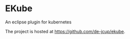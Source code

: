 # EKube
An eclipse plugin for kubernetes

The project is hosted at https://github.com/de-jcup/ekube. 
